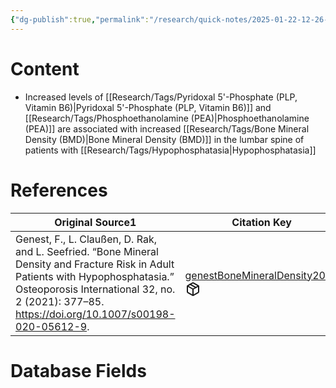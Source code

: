 ```yaml
---
{"dg-publish":true,"permalink":"/research/quick-notes/2025-01-22-12-26-56/","updated":"2025-01-28T19:17:04-05:00"}
---
```


# Content
- Increased levels of [[Research/Tags/Pyridoxal 5'-Phosphate (PLP, Vitamin B6)\|Pyridoxal 5'-Phosphate (PLP, Vitamin B6)]] and [[Research/Tags/Phosphoethanolamine (PEA)\|Phosphoethanolamine (PEA)]] are associated with increased [[Research/Tags/Bone Mineral Density (BMD)\|Bone Mineral Density (BMD)]] in the lumbar spine of patients with [[Research/Tags/Hypophosphatasia\|Hypophosphatasia]]
# References
<div><table class="dataview table-view-table"><thead class="table-view-thead"><tr class="table-view-tr-header"><th class="table-view-th"><span>Original Source</span><span class="dataview small-text">1</span></th><th class="table-view-th"><span>Citation Key</span></th></tr></thead><tbody class="table-view-tbody"><tr><td><span>Genest, F., L. Claußen, D. Rak, and L. Seefried. “Bone Mineral Density and Fracture Risk in Adult Patients with Hypophosphatasia.” Osteoporosis International 32, no. 2 (2021): 377–85. <a rel="noopener nofollow" class="external-link" href="https://doi.org/10.1007/s00198-020-05612-9" target="_blank">https://doi.org/10.1007/s00198-020-05612-9</a>.</span></td><td><span><a data-tooltip-position="top" aria-label="Research/Evidence Sources/genestBoneMineralDensity2021.md" data-href="Research/Evidence Sources/genestBoneMineralDensity2021.md" href="Research/Evidence Sources/genestBoneMineralDensity2021.md" class="internal-link" target="_blank" rel="noopener nofollow" fileclass-name="Research Links">genestBoneMineralDensity2021</a><a class="metadata-menu fileclass-icon"><svg xmlns="http://www.w3.org/2000/svg" width="24" height="24" viewBox="0 0 24 24" fill="none" stroke="currentColor" stroke-width="2" stroke-linecap="round" stroke-linejoin="round" class="svg-icon lucide-package"><path d="m7.5 4.27 9 5.15"></path><path d="M21 8a2 2 0 0 0-1-1.73l-7-4a2 2 0 0 0-2 0l-7 4A2 2 0 0 0 3 8v8a2 2 0 0 0 1 1.73l7 4a2 2 0 0 0 2 0l7-4A2 2 0 0 0 21 16Z"></path><path d="m3.3 7 8.7 5 8.7-5"></path><path d="M12 22V12"></path></svg></a></span></td></tr></tbody></table></div>

# Database Fields